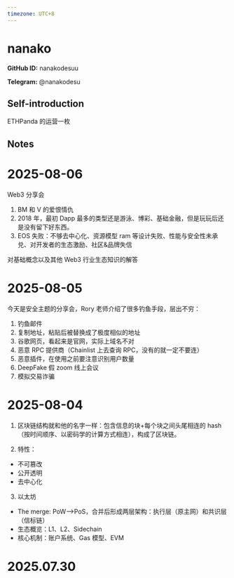```yaml
---
timezone: UTC+8
---
```


# nanako

**GitHub ID:** nanakodesuu

**Telegram:** @nanakodesu

## Self-introduction

ETHPanda 的运营一枚

## Notes

<!-- Content_START -->
# 2025-08-06

Web3 分享会

1. BM 和 V 的爱恨情仇
2. 2018 年，最初 Dapp 最多的类型还是游泳、博彩、基础金融，但是玩玩后还是没有留下好东西。
3. EOS 失败：不够去中心化、资源模型 ram 等设计失败、性能与安全性未承兑、对开发者的生态激励、社区&品牌失信

对基础概念以及其他 Web3 行业生态知识的解答

# 2025-08-05

今天是安全主题的分享会，Rory 老师介绍了很多钓鱼手段，层出不穷：
1. 钓鱼邮件
2. 复制地址，粘贴后被替换成了极度相似的地址
3. 谷歌网页，看起来是官网，实际上域名不对
4. 恶意 RPC 提供商（Chainlist 上去查询 RPC，没有的就一定不要连）
5. 恶意插件，在使用之前要注意识别用户数量
6. DeepFake 假 zoom 线上会议
7. 模拟交易诈骗

# 2025-08-04

1. 区块链结构就和他的名字一样：包含信息的块+每个块之间头尾相连的 hash（按时间顺序、以密码学的计算方式相连），构成了区块链。

2. 特性：
- 不可篡改
- 公开透明
- 去中心化

3. 以太坊
- The merge: PoW—>PoS，合并后形成两层架构：执行层（原主网）和共识层（信标链）
- 生态概览：L1、L2、Sidechain
- 核心机制：账户系统、Gas 模型、EVM


# 2025.07.30


<!-- Content_END -->
